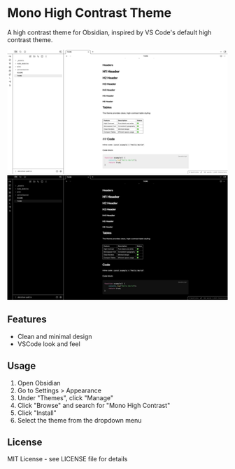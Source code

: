 # Mono High Contrast Theme

A high contrast theme for Obsidian, inspired by VS Code's default high contrast theme.

![Light Theme Preview](assets/light.png)
![Dark Theme Preview](assets/dark.png)

## Features

- Clean and minimal design
- VSCode look and feel

## Usage

1. Open Obsidian
2. Go to Settings > Appearance
3. Under "Themes", click "Manage"
4. Click "Browse" and search for "Mono High Contrast"
5. Click "Install"
6. Select the theme from the dropdown menu

## License

MIT License - see LICENSE file for details
